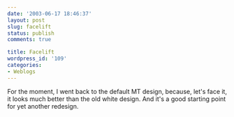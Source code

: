 ```yaml
---
date: '2003-06-17 18:46:37'
layout: post
slug: facelift
status: publish
comments: true

title: Facelift
wordpress_id: '109'
categories:
- Weblogs
---
```


For the moment, I went back to the default MT design, because, let's face it, it looks much better than the old white design. And it's a good starting point for yet another redesign.
